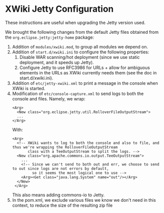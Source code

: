 XWiki Jetty Configuration
=========================

These instructions are useful when upgrading the Jetty version used.

We brought the following changes from the default Jetty files obtained from the `org.eclipse.jetty:jetty-home` package:

1. Addition of `modules/xwiki.mod`, to group all modules we depend on.
1. Addition of `start.d/xwiki.ini` to configure the following properties:
   1. Disable WAR scanning/hot deployment (since we use static deployment, and it speeds up Jetty).
   1. Configure Jetty to use RFC3986 for URLs + allow for ambiguous elements in the URLs as XWiki currently needs 
      them (see the doc in start.d/xwiki.ini).
1. Addition of `etc/jetty-xwiki.xml` to print a message in the console when XWiki is started.
1. Modification of `etc/console-capture.xml` to send logs to both the console and files. Namely, we wrap:
   ```
   <Arg>
     <New class="org.eclipse.jetty.util.RolloverFileOutputStream">
     ...
   </Arg>
   ```
   With:
   ```
   <Arg>
     <!-- XWiki wants to log to both the console and also to file, and thus we're wrapping the RolloverFileOutputStream
          class with a TeeOutputStream to split the logs. -->
     <New class="org.apache.commons.io.output.TeeOutputStream">
       ...
       <!-- Since we can't send to both out and err, we choose to send to out since logs are not errors by default,
            so it seems the most logical one to use -->
       <Arg><Get class="java.lang.System" name="out"/></Arg>
     </New>
    </Arg>
   ```
   This also means adding commons-io to Jetty.
1. In the pom.xml, we exclude various files we know we don't need in this context, to reduce the size of the resulting zip file